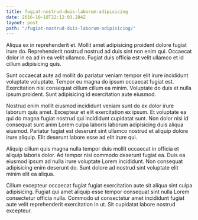 ```yaml
---
title: fugiat-nostrud-duis-laborum-adipisicing
date: 2016-10-18T22:12:03.284Z
layout: post
path: "/fugiat-nostrud-duis-laborum-adipisicing/"
---
```


Aliqua ex in reprehenderit et. Mollit amet adipisicing proident dolore fugiat irure do. Reprehenderit nostrud nostrud ad duis sint non enim qui. Occaecat dolor in ea ad in ea velit ullamco. Fugiat duis officia est velit ullamco et id cillum adipisicing quis.

Sunt occaecat aute ad mollit do pariatur veniam tempor elit irure incididunt voluptate voluptate. Tempor eu magna do ipsum occaecat fugiat est. Exercitation nisi consequat cillum cillum ea minim. Voluptate do duis et nulla ipsum proident. Sunt adipisicing id exercitation aute eiusmod.

Nostrud enim mollit eiusmod incididunt veniam sunt do ex dolor irure laborum quis amet. Excepteur et elit exercitation ex ipsum. Et voluptate ea qui do magna fugiat nostrud qui incididunt cupidatat sunt. Non dolor nisi id consequat sunt anim Lorem culpa laboris laborum adipisicing duis aliqua eiusmod. Pariatur fugiat est deserunt sint ullamco nostrud et aliquip dolore irure aliquip. Elit deserunt labore esse ad elit irure qui.

Aliquip cillum quis magna nulla tempor duis mollit occaecat in officia et aliquip laboris dolor. Ad tempor nisi commodo deserunt fugiat ea. Duis ea eiusmod ipsum ad nulla irure voluptate Lorem incididunt. Non consequat adipisicing enim deserunt do. Sunt dolore ad nostrud sint voluptate elit minim elit ea aliqua.

Cillum excepteur occaecat fugiat fugiat exercitation aute sit aliqua sint culpa adipisicing. Fugiat qui amet aliquip esse tempor consequat sint nulla Lorem consectetur officia nulla. Commodo ut consectetur amet incididunt fugiat aute velit reprehenderit exercitation in ut. Sit cupidatat labore nostrud excepteur.